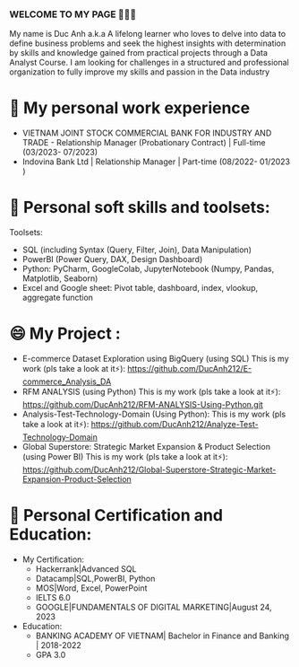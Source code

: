 ### WELCOME TO MY PAGE 👋👋👋
My name is Duc Anh a.k.a A lifelong learner who loves to delve into data to define business problems and seek the highest insights with determination by skills and knowledge gained from practical projects through a Data Analyst Course. I am looking for challenges in a structured and professional organization to fully improve my skills and passion in the Data industry
# 🔭 My  personal work experience
- VIETNAM JOINT STOCK COMMERCIAL BANK FOR INDUSTRY AND TRADE - Relationship Manager (Probationary Contract) | Full-time
  (03/2023- 07/2023)
- Indovina Bank Ltd | Relationship Manager | Part-time (08/2022- 01/2023 )
# 🌱 Personal soft skills and toolsets:
Toolsets:
- SQL (including Syntax (Query, Filter, Join), Data Manipulation)
- PowerBI (Power Query, DAX, Design Dashboard)
- Python: PyCharm, GoogleColab, JupyterNotebook (Numpy, Pandas, Matplotlib, Seaborn)
- Excel and Google sheet: Pivot table, dashboard, index, vlookup, aggregate function
# 😄 My Project :
- E-commerce Dataset Exploration using BigQuery (using SQL)
  This is my work (pls take a look at it⚡): https://github.com/DucAnh212/E-commerce_Analysis_DA
- RFM ANALYSIS (using Python)
  This is my work (pls take a look at it⚡): https://github.com/DucAnh212/RFM-ANALYSIS-Using-Python.git
-  Analysis-Test-Technology-Domain (Using Python):
  This is my work (pls take a look at it⚡): https://github.com/DucAnh212/Analyze-Test-Technology-Domain
- Global Superstore: Strategic Market Expansion & Product Selection (using Power BI)
  This is my work (pls take a look at it⚡): https://github.com/DucAnh212/Global-Superstore-Strategic-Market-Expansion-Product-Selection
# 👯 Personal Certification and Education:
- My Certification:
  + Hackerrank|Advanced SQL
  + Datacamp|SQL,PowerBI, Python
  + MOS|Word, Excel, PowerPoint
  + IELTS 6.0
  + GOOGLE|FUNDAMENTALS OF DIGITAL MARKETING|August 24, 2023
- Education:
  + BANKING ACADEMY OF VIETNAM| Bachelor in Finance and Banking | 2018-2022
  + GPA 3.0



